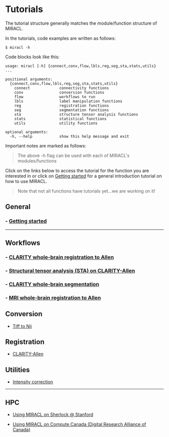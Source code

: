 # Tutorials

The tutorial structure generally matches the module/function structure of MIRACL.

In the tutorials, code examples are written as follows:

```
$ miracl -h
```

Code blocks look like this:

```
usage: miracl [-h] {connect,conv,flow,lbls,reg,seg,sta,stats,utils} ...

positional arguments:
  {connect,conv,flow,lbls,reg,seg,sta,stats,utils}
    connect             connectivity functions
    conv                conversion functions
    flow                workflows to run
    lbls                label manipulation functions
    reg                 registration functions
    seg                 segmentation functions
    sta                 structure tensor analysis functions
    stats               statistical functions
    utils               utility functions

optional arguments:
  -h, --help            show this help message and exit
```

Important notes are marked as follows:

> The above -h flag can be used with each of MIRACL's modules/functions

Click on the links below to access the tutorial for the function you are 
interested in or click on [Getting started](./tutorials/beginner/getting_started.md)
for a general introduction tutorial on how to use MIRACL.

> Note that not all functions have tutorials yet...we are working on it!

## General

### - [Getting started](./tutorials/beginner/getting_started.md)

---

## Workflows

### - [CLARITY whole-brain registration to Allen](./tutorials/clar_reg/clar_reg.md)

### - [Structural tensor analysis (STA) on CLARITY-Allen](./tutorials/sta/sta.md)

### - [CLARITY whole-brain segmentation](./tutorials/clar_seg/clar_seg.md)

### - [MRI whole-brain registration to Allen](./tutorials/mri_reg/mri_reg.md)

## Conversion

- [Tiff to Nii](./tutorials/tiff_to_nii/tiff_to_nii.md)

## Registration

- [CLARITY-Allen](./tutorials/registration/reg_clarity-allen/reg_clarity-allen.md)

## Utilities

- [Intensity correction](./tutorials/int_corr/int_corr.md)

---

## HPC

- [Using MIRACL on Sherlock @ Stanford](./tutorials/sherlock/sherlock.md)

- [Using MIRACL on Compute Canada (Digital Research Alliance of Canada)](./tutorials/compute_canada/compute_canada.md)
